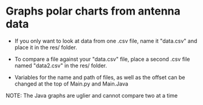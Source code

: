 # Graphs polar charts from antenna data

- If you only want to look at data from one .csv file, name it "data.csv" and place it in the res/ folder.

- To compare a file against your "data.csv" file, place a second .csv file named "data2.csv" in the res/ folder.

- Variables for the name and path of files, as well as the offset can be changed at the top of Main.py and Main.Java

NOTE: The Java graphs are uglier and cannot compare two at a time
